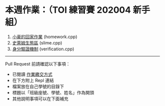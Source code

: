 # 本週作業：（TOI 練習賽 202004 新手組）

1. [小豪的回家作業](https://toi-reg.csie.ntnu.edu.tw/question/202004/B1-Homework.pdf) (homework.cpp)
2. [史萊姆生態區](https://toi-reg.csie.ntnu.edu.tw/question/202004/B2-Slime.pdf) (slime.cpp)
3. [身分驗證機制](https://toi-reg.csie.ntnu.edu.tw/question/202004/B3-Verification.pdf) (verification.cpp)

---

Pull Request 前請確認以下事項：

* 已閱讀 [作業繳交方式](https://hackmd.io/@nssh/nscsc/%2F%40nssh%2Fsummit-homework)
* 在下方附上 Repl 連結
* 檔案放在自己學號的目錄下
* 標題以「班級座號、學號、姓名」作為開頭
* 其他說明事項可以在下面補充
